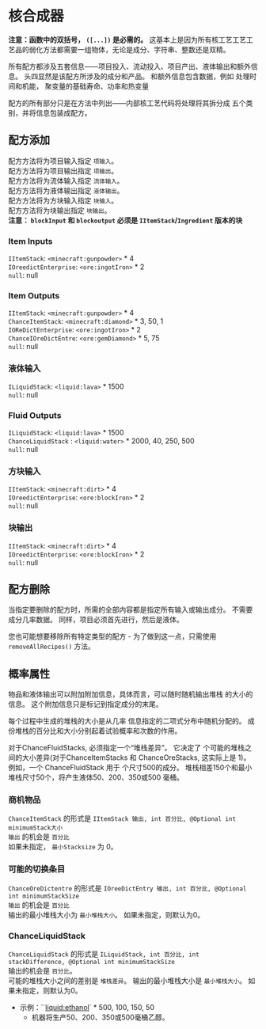 # 核合成器

**注意：函数中的双括号， `([...])` 是必需的。** 这基本上是因为所有核工艺工艺工艺品的弱化方法都需要一组物体，无论是成分、字符串、整数还是双精。

所有配方都涉及五套信息――项目投入、流动投入、项目产出、液体输出和额外信息。 头四显然是该配方所涉及的成分和产品。 和额外信息包含数据，例如 处理时间和机能， 聚变量的基础寿命、功率和热变量

配方的所有部分只是在方法中列出——内部核工艺代码将处理将其拆分成 五个类别，并将信息包装成配方。

## 配方添加
配方方法将为项目输入指定 `项输入`。 <br/> 配方方法将为项目输出指定 `项输出`。 <br/> 配方方法将为流体输入指定 `流体输入`。 <br/> 配方方法将为液体输出指定 `液体输出`。 <br/> 配方方法将为方块输入指定 `块输入`。 <br/> 配方方法将为块输出指定 `块输出`。 <br/> **注意： `blockInput` 和 `blockoutput` 必须是 `IItemStack`/`Ingredient` 版本的块**

### Item Inputs
`IItemStack`: `<minecraft:gunpowder>` * 4 <br/> `IOreedictEnterprise`: `<ore:ingotIron>` * 2 <br/> `null`: null

### Item Outputs
`IItemStack`: `<minecraft:gunpowder>` * 4 <br/> `ChanceItemStack`: `<minecraft:diamond>` * 3, 50, 1 <br/> `IOReDictEnterprise`: `<ore:ingotIron>` * 2 <br/> `ChanceIOreDictEntre`: `<ore:gemDiamond>` * 5, 75 <br/> `null`: null

### 液体输入
`ILiquidStack`: `<liquid:lava>` * 1500 <br/> `null`: null

### Fluid Outputs
`ILiquidStack`: `<liquid:lava>` * 1500 <br/> `ChanceLiquidStack` : `<liquid:water>` * 2000, 40, 250, 500 <br/> `null`: null

### 方块输入
`IItemStack`: `<minecraft:dirt>` * 4 <br/> `IOreedictEnterprise`: `<ore:blockIron>` * 2 <br/> `null`: null

### 块输出
`IItemStack`: `<minecraft:dirt>` * 4 <br/> `IOreedictEnterprise`: `<ore:blockIron>` * 2 <br/> `null`: null

## 配方删除
当指定要删除的配方时，所需的全部内容都是指定所有输入或输出成分。 不需要成分几率数据。 同样，项目必须首先进行，然后是液体。

您也可能想要移除所有特定类型的配方 - 为了做到这一点，只需使用 `removeAllRecipes()` 方法。

## 概率属性
物品和液体输出可以附加附加信息，具体而言，可以随时随机输出堆栈 的大小的信息。 这个附加信息只是标记到指定成分的末尾。 <br/>

每个过程中生成的堆栈的大小是从几率 信息指定的二项式分布中随机分配的。 成份堆栈的百分比和大小分别起着试验概率和次数的作用。 <br/>

对于ChanceFluidStacks, 必须指定一个“堆栈差异”。 它决定了 个可能的堆栈之间的大小差异(对于ChanceItemStacks 和 ChanceOreStacks, 这实际上是 1)。 例如，一个 ChanceFluidStack 用于 个尺寸500的成分。 堆栈相差150个和最小堆栈尺寸50个，将产生液体50、200、350或500 毫桶。

### 商机物品
`ChanceItemStack` 的形式是 `IItemStack 输出, int 百分比, @Optional int minimumStack大小` <br/> `输出` 的机会是 `百分比` <br/> 如果未指定， `最小Stacksize` 为 0。

### 可能的切换条目
`ChanceOreDictentre` 的形式是 `IOreeDictEntry 输出, int 百分比, @Optional int minimumStackSize` <br/> `输出` 的机会是 `百分比` <br/> 输出的最小堆栈大小为 `最小堆栈大小`。 如果未指定，则默认为0。

### ChanceLiquidStack
`ChanceLiquidStack` 的形式是 `ILiquidStack, int 百分比, int stackDifference, @Optional int minimumStackSize` <br/> 输出的机会是 `百分比`。 <br/> 可能的堆栈大小之间的差别是 `堆栈差异`。 输出的最小堆栈大小是 `最小堆栈大小`。 如果未指定，则默认为0。

- 示例：``<liquid:ethanol>` * 500, 100, 150, 50
    - 机器将生产50、200、350或500毫桶乙醇。
